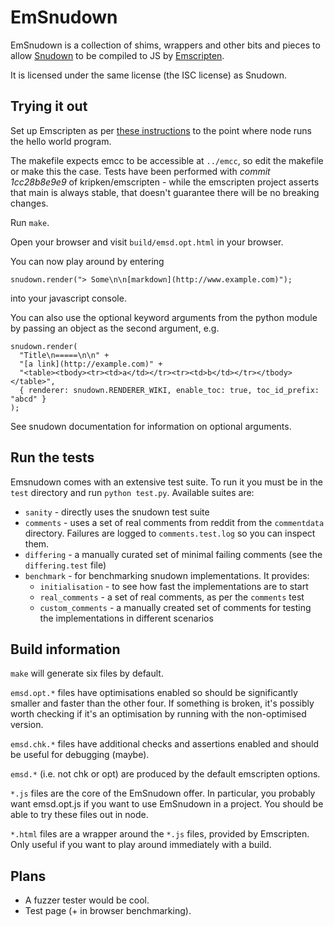 EmSnudown
=========

EmSnudown is a collection of shims, wrappers and other bits and pieces to allow
[Snudown](http://github.com/reddit/snudown) to be compiled to JS by
[Emscripten](https://github.com/kripken/emscripten).

It is licensed under the same license (the ISC license) as Snudown.

Trying it out
-------------

Set up Emscripten as per
[these instructions](https://github.com/kripken/emscripten/wiki/Tutorial) to
the point where node runs the hello world program.

The makefile expects emcc to be accessible at `../emcc`, so edit the makefile or
make this the case. Tests have been performed with *commit 1cc28b8e9e9* of
kripken/emscripten - while the emscripten project asserts that main is always
stable, that doesn't guarantee there will be no breaking changes.

Run `make`.

Open your browser and visit `build/emsd.opt.html` in your browser.

You can now play around by entering
```
snudown.render("> Some\n\n[markdown](http://www.example.com)");
```
into your javascript console.

You can also use the optional keyword arguments from the python module by
passing an object as the second argument, e.g.
```
snudown.render(
  "Title\n=====\n\n" +
  "[a link](http://example.com)" +
  "<table><tbody><tr><td>a</td></tr><tr><td>b</td></tr></tbody></table>",
  { renderer: snudown.RENDERER_WIKI, enable_toc: true, toc_id_prefix: "abcd" }
);
```

See snudown documentation for information on optional arguments.

Run the tests
-------------

Emsnudown comes with an extensive test suite. To run it you must be in the
`test` directory and run `python test.py`. Available suites are:
 - `sanity` - directly uses the snudown test suite
 - `comments` - uses a set of real comments from reddit from the `commentdata`
   directory. Failures are logged to `comments.test.log` so you can inspect them.
 - `differing` - a manually curated set of minimal failing comments
   (see the `differing.test` file)
 - `benchmark` - for benchmarking snudown implementations. It provides:
   - `initialisation` - to see how fast the implementations are to start
   - `real_comments` - a set of real comments, as per the `comments` test
   - `custom_comments` - a manually created set of comments for testing the
     implementations in different scenarios

Build information
-----------------

`make` will generate six files by default.

`emsd.opt.*` files have optimisations
enabled so should be significantly smaller and faster than the other four. If
something is broken, it's possibly worth checking if it's an optimisation by
running with the non-optimised version.

`emsd.chk.*` files have additional checks and assertions enabled and should
be useful for debugging (maybe).

`emsd.*` (i.e. not chk or opt) are produced by the default emscripten options.

`*.js` files are the core of the EmSnudown offer. In particular, you probably
want emsd.opt.js if you want to use EmSnudown in a project.
You should be able to try these files out in node.

`*.html` files are a wrapper around the `*.js` files, provided by Emscripten.
Only useful if you want to play around immediately with a build.

Plans
-----

 - A fuzzer tester would be cool.
 - Test page (+ in browser benchmarking).
